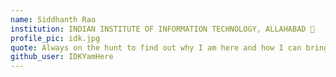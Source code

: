 ```yaml
---
name: Siddhanth Rao 
institution: INDIAN INSTITUTE OF INFORMATION TECHNOLOGY, ALLAHABAD 🚩
profile_pic: idk.jpg 
quote: Always on the hunt to find out why I am here and how I can bring change to the things being here. (explains my user name idk.y.am.here)   # no longer than 100 characters
github_user: IDKYamHere
---
```

